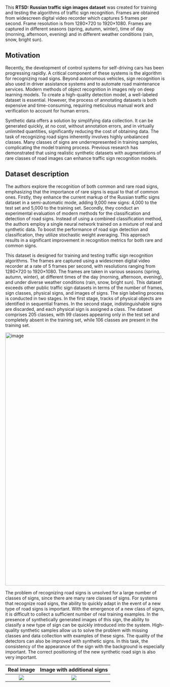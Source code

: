 This **RTSD: Russian traffic sign images dataset** was created for training and testing the algorithms of traffic sign recognition. Frames are obtained from widescreen digital video recorder which captures 5 frames per second. Frame resolution is from 1280×720 to 1920×1080. Frames are captured in different seasons (spring, autumn, winter), time of day (morning, afternoon, evening) and in different weather conditions (rain, snow, bright sun).

## Motivation

Recently, the development of control systems for self-driving cars has been progressing rapidly. A critical component of these systems is the algorithm for recognizing road signs. Beyond autonomous vehicles, sign recognition is also used in driver assistance systems and to automate road maintenance services. Modern methods of object recognition in images rely on deep learning models. To create a high-quality detection model, a well-labeled dataset is essential. However, the process of annotating datasets is both expensive and time-consuming, requiring meticulous manual work and verification to account for human errors.

Synthetic data offers a solution by simplifying data collection. It can be generated quickly, at no cost, without annotation errors, and in virtually unlimited quantities, significantly reducing the cost of obtaining data. The task of recognizing road signs inherently involves highly unbalanced classes. Many classes of signs are underrepresented in training samples, complicating the model training process. Previous research has demonstrated that using realistic synthetic datasets with augmentations of rare classes of road images can enhance traffic sign recognition models.

## Dataset description

The authors explore the recognition of both common and rare road signs, emphasizing that the importance of rare signs is equal to that of common ones. Firstly, they enhance the current markup of the Russian traffic signs dataset in a semi-automatic mode, adding 9,000 new signs: 4,000 to the test set and 5,000 to the training set. Secondly, they conduct an experimental evaluation of modern methods for the classification and detection of road signs. Instead of using a combined classification method, the authors employ a single neural network trained on a mixture of real and synthetic data. To boost the performance of road sign detection and classification, they utilize stochastic weight averaging. This approach results in a significant improvement in recognition metrics for both rare and common signs.

This dataset is designed for training and testing traffic sign recognition algorithms. The frames are captured using a widescreen digital video recorder at a rate of 5 frames per second, with resolutions ranging from 1280×720 to 1920×1080. The frames are taken in various seasons (spring, autumn, winter), at different times of the day (morning, afternoon, evening), and under diverse weather conditions (rain, snow, bright sun). This dataset exceeds other public traffic sign datasets in terms of the number of frames, sign classes, physical signs, and images of signs. The sign labeling process is conducted in two stages. In the first stage, tracks of physical objects are identified in sequential frames. In the second stage, indistinguishable signs are discarded, and each physical sign is assigned a class. The dataset comprises 205 classes, with 99 classes appearing only in the test set and completely absent in the training set, while 106 classes are present in the training set.

<img src="https://github.com/dataset-ninja/russian-traffic-sign/assets/120389559/028372a1-519a-4359-8995-b9e5973ab415" alt="image" width="800">

The problem of recognizing road signs is unsolved for a large number of classes of signs, since there are many rare classes of signs. For systems that recognize road signs, the ability to quickly adapt in the event of a new type of road signs is important. With the emergence of a new class of signs, it is difficult to collect a sufficient number of real training examples. In the presence of synthetically generated images of this sign, the ability to classify a new type of sign can be quickly introduced into the system. High-quality synthetic samples allow us to solve the problem with missing classes and data collection with examples of these signs. The quality of the detectors can also be improved with synthetic signs. In this task, the consistency of the appearance of the sign with the background is especially important. The correct positioning of the new synthetic road sign is also very important.

|                                                    Real image                                                    |                                           Image with additional signs                                            |
| :--------------------------------------------------------------------------------------------------------------: | :--------------------------------------------------------------------------------------------------------------: |
| ![](https://github.com/dataset-ninja/russian-traffic-sign/assets/120389559/3d3a1ea0-5251-4ba9-ac7e-b074360de973) | ![](https://github.com/dataset-ninja/russian-traffic-sign/assets/120389559/a4b826bc-0286-4389-b616-7181830076e3) |
